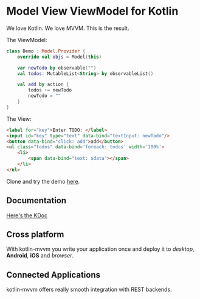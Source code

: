 # Model View ViewModel for Kotlin

We love Kotlin. We love MVVM. This is the result.

The ViewModel:
```kotlin
class Demo : Model.Provider {
    override val objs = Model(this)

    var newTodo by observable("")
    val todos: MutableList<String> by observableList()

    val add by action {
        todos += newTodo
        newTodo = ""
    }
}
```

The View:
```html
<label for="key">Enter TODO: </label>
<input id="key" type="text" data-bind="textInput: newTodo"/>
<button data-bind="click: add">add</button>
<ul class="todos" data-bind='foreach: todos' width='100%'>
    <li>
        <span data-bind="text: $data"></span> 
    </li>
</ul>    
```

Clone and try the demo [here](https://github.com/dukescript/kt-mvvm-demo).

## Documentation

[Here's the KDoc](./kt-mvvm/com.dukescript.api.kt/index.html)

## Cross platform

With kotlin-mvvm you write your application once and deploy it to *desktop*, **Android**, **iOS** and *browser*.

## Connected Applications

kotlin-mvvm offers really smooth integration with REST backends.
